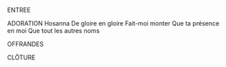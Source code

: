 ENTREE

ADORATION
Hosanna
De gloire en gloire
Fait-moi monter
Que ta présence en moi
Que tout les autres noms

OFFRANDES

CLÔTURE

